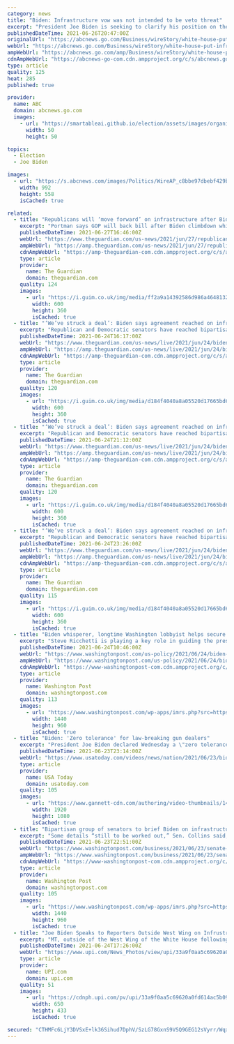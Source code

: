 ```yaml
---
category: news
title: "Biden: Infrastructure vow was not intended to be veto threat"
excerpt: "President Joe Biden is seeking to clarify his position on the infrastructure package he's trying to work out with Congress"
publishedDateTime: 2021-06-26T20:47:00Z
originalUrl: "https://abcnews.go.com/Business/wireStory/white-house-put-infrastructure-deal-track-78510601"
webUrl: "https://abcnews.go.com/Business/wireStory/white-house-put-infrastructure-deal-track-78510601"
ampWebUrl: "https://abcnews.go.com/amp/Business/wireStory/white-house-put-infrastructure-deal-track-78510601"
cdnAmpWebUrl: "https://abcnews-go-com.cdn.ampproject.org/c/s/abcnews.go.com/amp/Business/wireStory/white-house-put-infrastructure-deal-track-78510601"
type: article
quality: 125
heat: 285
published: true

provider:
  name: ABC
  domain: abcnews.go.com
  images:
    - url: "https://smartableai.github.io/election/assets/images/organizations/abcnews.go.com-50x50.jpg"
      width: 50
      height: 50

topics:
  - Election
  - Joe Biden

images:
  - url: "https://s.abcnews.com/images/Politics/WireAP_c8bbe97dbebf429b9fb4b7ea1a25a487_16x9_992.jpg"
    width: 992
    height: 558
    isCached: true

related:
  - title: "Republicans will ‘move forward’ on infrastructure after Biden veto threat"
    excerpt: "Portman says GOP will back bill after Biden climbdown while Democrat Manchin appeals for progressive support"
    publishedDateTime: 2021-06-27T16:46:00Z
    webUrl: "https://www.theguardian.com/us-news/2021/jun/27/republicans-democrats-infrastructure-biden-veto-threat-portman-manchin-romney"
    ampWebUrl: "https://amp.theguardian.com/us-news/2021/jun/27/republicans-democrats-infrastructure-biden-veto-threat-portman-manchin-romney"
    cdnAmpWebUrl: "https://amp-theguardian-com.cdn.ampproject.org/c/s/amp.theguardian.com/us-news/2021/jun/27/republicans-democrats-infrastructure-biden-veto-threat-portman-manchin-romney"
    type: article
    provider:
      name: The Guardian
      domain: theguardian.com
    quality: 124
    images:
      - url: "https://i.guim.co.uk/img/media/ff2a9a14392586d986a464813248210a25c1c7fe/0_0_6000_3600/master/6000.jpg?width=300&quality=45&auto=format&fit=max&dpr=2&s=d17d7c5ebdeb15e1656727ee60cb74e2"
        width: 600
        height: 360
        isCached: true
  - title: "‘We’ve struck a deal’: Biden says agreement reached on infrastructure plan – live"
    excerpt: "Republican and Democratic senators have reached bipartisan agreement, president says – follow the latest"
    publishedDateTime: 2021-06-24T16:17:00Z
    webUrl: "https://www.theguardian.com/us-news/live/2021/jun/24/biden-covid-delta-variant-infrastructure-deal-us-politics-live?page=with:block-60d4b0348f0814bdddf9a356"
    ampWebUrl: "https://amp.theguardian.com/us-news/live/2021/jun/24/biden-covid-delta-variant-infrastructure-deal-us-politics-live"
    cdnAmpWebUrl: "https://amp-theguardian-com.cdn.ampproject.org/c/s/amp.theguardian.com/us-news/live/2021/jun/24/biden-covid-delta-variant-infrastructure-deal-us-politics-live"
    type: article
    provider:
      name: The Guardian
      domain: theguardian.com
    quality: 120
    images:
      - url: "https://i.guim.co.uk/img/media/d184f4040a8a05520d17665bd6671bce16daa30e/0_57_6000_3600/master/6000.jpg?width=300&quality=45&auto=format&fit=max&dpr=2&s=aaddaaf063eb2b95a26b18dd19c75c39"
        width: 600
        height: 360
        isCached: true
  - title: "‘We’ve struck a deal’: Biden says agreement reached on infrastructure plan – live"
    excerpt: "Republican and Democratic senators have reached bipartisan agreement, president says – follow the latest"
    publishedDateTime: 2021-06-24T21:12:00Z
    webUrl: "https://www.theguardian.com/us-news/live/2021/jun/24/biden-covid-delta-variant-infrastructure-deal-us-politics-live?page=with:block-60d4eac88f0834183eee1242"
    ampWebUrl: "https://amp.theguardian.com/us-news/live/2021/jun/24/biden-covid-delta-variant-infrastructure-deal-us-politics-live"
    cdnAmpWebUrl: "https://amp-theguardian-com.cdn.ampproject.org/c/s/amp.theguardian.com/us-news/live/2021/jun/24/biden-covid-delta-variant-infrastructure-deal-us-politics-live"
    type: article
    provider:
      name: The Guardian
      domain: theguardian.com
    quality: 120
    images:
      - url: "https://i.guim.co.uk/img/media/d184f4040a8a05520d17665bd6671bce16daa30e/0_57_6000_3600/master/6000.jpg?width=300&quality=45&auto=format&fit=max&dpr=2&s=aaddaaf063eb2b95a26b18dd19c75c39"
        width: 600
        height: 360
        isCached: true
  - title: "‘We’ve struck a deal’: Biden says agreement reached on infrastructure plan – as it happened"
    excerpt: "Republican and Democratic senators have reached bipartisan agreement, president says – follow the latest"
    publishedDateTime: 2021-06-24T23:26:00Z
    webUrl: "https://www.theguardian.com/us-news/live/2021/jun/24/biden-covid-delta-variant-infrastructure-deal-us-politics-live?page=with:block-60d5149c8f0834183eee13da"
    ampWebUrl: "https://amp.theguardian.com/us-news/live/2021/jun/24/biden-covid-delta-variant-infrastructure-deal-us-politics-live"
    cdnAmpWebUrl: "https://amp-theguardian-com.cdn.ampproject.org/c/s/amp.theguardian.com/us-news/live/2021/jun/24/biden-covid-delta-variant-infrastructure-deal-us-politics-live"
    type: article
    provider:
      name: The Guardian
      domain: theguardian.com
    quality: 115
    images:
      - url: "https://i.guim.co.uk/img/media/d184f4040a8a05520d17665bd6671bce16daa30e/0_57_6000_3600/master/6000.jpg?width=300&quality=45&auto=format&fit=max&dpr=2&s=aaddaaf063eb2b95a26b18dd19c75c39"
        width: 600
        height: 360
        isCached: true
  - title: "Biden whisperer, longtime Washington lobbyist helps secure breakthrough in infrastructure talks"
    excerpt: "Steve Ricchetti is playing a key role in guiding the president through negotiations, pulling on decades of experience and relationships"
    publishedDateTime: 2021-06-24T10:46:00Z
    webUrl: "https://www.washingtonpost.com/us-policy/2021/06/24/biden-whisperer-longtime-washington-lobbyist-center-sculpting-presidents-agenda/"
    ampWebUrl: "https://www.washingtonpost.com/us-policy/2021/06/24/biden-whisperer-longtime-washington-lobbyist-center-sculpting-presidents-agenda/?outputType=amp"
    cdnAmpWebUrl: "https://www-washingtonpost-com.cdn.ampproject.org/c/s/www.washingtonpost.com/us-policy/2021/06/24/biden-whisperer-longtime-washington-lobbyist-center-sculpting-presidents-agenda/?outputType=amp"
    type: article
    provider:
      name: Washington Post
      domain: washingtonpost.com
    quality: 113
    images:
      - url: "https://www.washingtonpost.com/wp-apps/imrs.php?src=https://arc-anglerfish-washpost-prod-washpost.s3.amazonaws.com/public/SH67FQGTPYI6XM47AWRNO5VR6Q.jpg&w=1440"
        width: 1440
        height: 960
        isCached: true
  - title: "Biden: 'Zero tolerance' for law-breaking gun dealers"
    excerpt: "President Joe Biden declared Wednesday a \"zero tolerance\" policy for gun dealers who willfully violate existing laws and regulations. The announcement is part of a series of new efforts to stem a rising national tide of violent crime."
    publishedDateTime: 2021-06-23T23:14:00Z
    webUrl: "https://www.usatoday.com/videos/news/nation/2021/06/23/biden-zero-tolerance-law-breaking-gun-dealers/5329197001/"
    type: article
    provider:
      name: USA Today
      domain: usatoday.com
    quality: 105
    images:
      - url: "https://www.gannett-cdn.com/authoring/video-thumbnails/141cad14-6a90-4a6c-8af6-533266e2ce96_poster.jpg?quality=10"
        width: 1920
        height: 1080
        isCached: true
  - title: "Bipartisan group of senators to brief Biden on infrastructure ‘framework’ after potential breakthrough in talks"
    excerpt: "Some details “still to be worked out,” Sen. Collins said, but lawmakers and White House aides believe major progress was made Wednesday."
    publishedDateTime: 2021-06-23T22:51:00Z
    webUrl: "https://www.washingtonpost.com/business/2021/06/23/senate-infrastructure-framework-white-house/"
    ampWebUrl: "https://www.washingtonpost.com/business/2021/06/23/senate-infrastructure-framework-white-house/?outputType=amp"
    cdnAmpWebUrl: "https://www-washingtonpost-com.cdn.ampproject.org/c/s/www.washingtonpost.com/business/2021/06/23/senate-infrastructure-framework-white-house/?outputType=amp"
    type: article
    provider:
      name: Washington Post
      domain: washingtonpost.com
    quality: 105
    images:
      - url: "https://www.washingtonpost.com/wp-apps/imrs.php?src=https://arc-anglerfish-washpost-prod-washpost.s3.amazonaws.com/public/ABAOLOWUMII6XM47AWRNO5VR6Q.jpg&w=1440"
        width: 1440
        height: 960
        isCached: true
  - title: "Joe Biden Speaks to Reporters Outside West Wing on Infrustructure Negotiations"
    excerpt: "MT, outside of the West Wing of the White House following a bipartisan meeting where they reached a deal on the infrastructure plan in Washington, DC, on Thursday, June 24, 2021. Photo by Sarah Silbig"
    publishedDateTime: 2021-06-24T17:26:00Z
    webUrl: "https://www.upi.com/News_Photos/view/upi/33a9f0aa5c69620a0fd614ac5b09cf8b/Joe-Biden-Speaks-to-Reporters-Outside-West-Wing-on-Infrustructure-Negotiations/"
    type: article
    provider:
      name: UPI.com
      domain: upi.com
    quality: 51
    images:
      - url: "https://cdnph.upi.com/pv/upi/33a9f0aa5c69620a0fd614ac5b09cf8b/BIDEN-INFRUSTRUCTURE.jpg"
        width: 650
        height: 433
        isCached: true

secured: "CTHMFc6LjY3DVSxE+lk36Sihud7DphV/SzLG78GxnS9VSQ9GEG12sVyrr/WqxeHjm6uPMxpxNzBt6G/2Km0NjppSTs/Su2nK2nxSwhjc776r9hjZK/8TNH0pNOh72U0lT1+SRDoSqk9zh0+FrBuBcfsXQXbSXmeBD1O6jAIcsWzcZAvD+YMEP0trlCh8JracOw+Z/oJar3cmvq/ciNPfOO98emR19fnLmMV7D0iIipp8gQw2YybZW2lfEf3a9Odjx55x5nCGBzVeS+faSNlW6SQjGI8u74nnKOkKL8mC3guHyp7GXU96JZXeH0mlITJrO7iojCKQ99YmYZIou1QlUXxKJvPPNczkPEtOI3qrBRA=;wNlKJBl4DSnGQAleox6JhA=="
---
```


